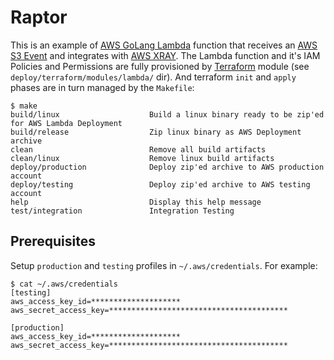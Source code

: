 # Raptor

This is an example of [AWS GoLang Lambda](https://docs.aws.amazon.com/sdk-for-go/api/service/lambda/) function that receives an [AWS S3 Event](https://docs.aws.amazon.com/AmazonS3/latest/dev/NotificationHowTo.html) and integrates with [AWS XRAY](https://aws.amazon.com/xray/).  The Lambda function and it's IAM Policies and Permissions are fully provisioned by [Terraform](https://www.terraform.io/) module (see `deploy/terraform/modules/lambda/` dir).  And terraform `init` and `apply` phases are in turn managed by the `Makefile`:

```
$ make
build/linux                    Build a linux binary ready to be zip'ed for AWS Lambda Deployment
build/release                  Zip linux binary as AWS Deployment archive
clean                          Remove all build artifacts
clean/linux                    Remove linux build artifacts
deploy/production              Deploy zip'ed archive to AWS production account
deploy/testing                 Deploy zip'ed archive to AWS testing account
help                           Display this help message
test/integration               Integration Testing
```

## Prerequisites

Setup `production` and `testing` profiles in `~/.aws/credentials`.  For example:

```
$ cat ~/.aws/credentials
[testing]
aws_access_key_id=********************
aws_secret_access_key=****************************************

[production]
aws_access_key_id=********************
aws_secret_access_key=****************************************
```